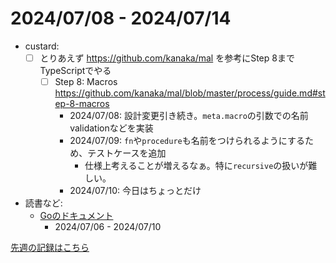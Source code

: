 # 2024/07/08 - 2024/07/14

- custard:
    - [ ] とりあえず <https://github.com/kanaka/mal> を参考にStep 8までTypeScriptでやる
        - [ ] Step 8: Macros <https://github.com/kanaka/mal/blob/master/process/guide.md#step-8-macros>
            - 2024/07/08: 設計変更引き続き。`meta.macro`の引数での名前validationなどを実装
            - 2024/07/09: `fn`や`procedure`も名前をつけられるようにするため、テストケースを追加
                - 仕様上考えることが増えるなぁ。特に`recursive`の扱いが難しい。
            - 2024/07/10: 今日はちょっとだけ
- 読書など:
    - [Goのドキュメント](https://go.dev/doc/)
        - 2024/07/06 - 2024/07/10

[先週の記録はこちら](https://github.com/igrep/daily-commits/blob/fdb7871192a283f126b3841b4a32435bba80c8bf/yesterday.md)
